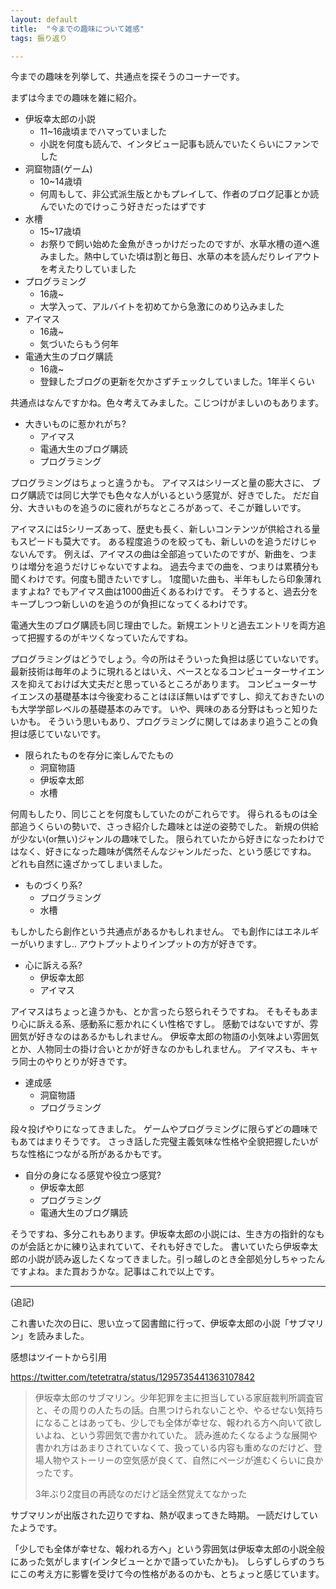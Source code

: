 ```yaml
---
layout: default
title:  "今までの趣味について雑感"
tags: 振り返り

---
```


今までの趣味を列挙して、共通点を探そうのコーナーです。

まずは今までの趣味を雑に紹介。

- 伊坂幸太郎の小説
  - 11~16歳頃までハマっていました
  - 小説を何度も読んで、インタビュー記事も読んでいたくらいにファンでした
- 洞窟物語(ゲーム)
  - 10~14歳頃
  - 何周もして、非公式派生版とかもプレイして、作者のブログ記事とか読んでいたのでけっこう好きだったはずです
- 水槽
  - 15~17歳頃
  - お祭りで飼い始めた金魚がきっかけだったのですが、水草水槽の道へ進みました。熱中していた頃は割と毎日、水草の本を読んだりレイアウトを考えたりしていました
- プログラミング
  - 16歳~
  - 大学入って、アルバイトを初めてから急激にのめり込みました
- アイマス
  - 16歳~
  - 気づいたらもう何年
- 電通大生のブログ購読
  - 16歳~
  - 登録したブログの更新を欠かさずチェックしていました。1年半くらい

共通点はなんですかね。色々考えてみました。こじつけがましいのもあります。

- 大きいものに惹かれがち?
  - アイマス
  - 電通大生のブログ購読
  - プログラミング

プログラミングはちょっと違うかも。
アイマスはシリーズと量の膨大さに、
ブログ購読では同じ大学でも色々な人がいるという感覚が、好きでした。
だだ自分、大きいものを追うのに疲れがちなところがあって、そこが難しいです。

アイマスには5シリーズあって、歴史も長く、新しいコンテンツが供給される量もスピードも莫大です。
ある程度追うのを絞っても、新しいのを追うだけじゃないんです。
例えば、アイマスの曲は全部追っていたのですが、新曲を、つまりは増分を追うだけじゃないですよね。
過去今までの曲を、つまりは累積分も聞くわけです。何度も聞きたいですし。
1度聞いた曲も、半年もしたら印象薄れますよね? でもアイマス曲は1000曲近くあるわけです。
そうすると、過去分をキープしつつ新しいのを追うのが負担になってくるわけです。

電通大生のブログ購読も同じ理由でした。新規エントリと過去エントリを両方追って把握するのがキツくなっていたんですね。

プログラミングはどうでしょう。今の所はそういった負担は感じていないです。
最新技術は毎年のように現れるとはいえ、ベースとなるコンピューターサイエンスを抑えておけば大丈夫だと思っているところがあります。
コンピューターサイエンスの基礎基本は今後変わることはほぼ無いはずですし、抑えておきたいのも大学学部レベルの基礎基本のみです。
いや、興味のある分野はもっと知りたいかも。
そういう思いもあり、プログラミングに関してはあまり追うことの負担は感じていないです。

- 限られたものを存分に楽しんでたもの
  - 洞窟物語
  - 伊坂幸太郎
  - 水槽

何周もしたり、同じことを何度もしていたのがこれらです。
得られるものは全部追うくらいの勢いで、さっき紹介した趣味とは逆の姿勢でした。
新規の供給が少ない(or無い)ジャンルの趣味でした。
限られていたから好きになったわけではなく、好きになった趣味が偶然そんなジャンルだった、という感じですね。
どれも自然に遠ざかってしまいました。

- ものづくり系?
  - プログラミング
  - 水槽

もしかしたら創作という共通点があるかもしれません。
でも創作にはエネルギーがいりますし..
アウトプットよりインプットの方が好きです。

- 心に訴える系?
  - 伊坂幸太郎
  - アイマス

アイマスはちょっと違うかも、とか言ったら怒られそうですね。
そもそもあまり心に訴える系、感動系に惹かれにくい性格ですし。
感動ではないですが、雰囲気が好きなのはあるかもしれません。
伊坂幸太郎の物語の小気味よい雰囲気とか、人物同士の掛け合いとかが好きなのかもしれません。
アイマスも、キャラ同士のやりとりが好きです。

- 達成感
  - 洞窟物語
  - プログラミング

段々投げやりになってきました。
ゲームやプログラミングに限らずどの趣味でもあてはまりそうです。
さっき話した完璧主義気味な性格や全貌把握したいがちな性格につながる所があるかもです。

- 自分の身になる感覚や役立つ感覚?
  - 伊坂幸太郎
  - プログラミング
  - 電通大生のブログ購読

そうですね、多分これもあります。伊坂幸太郎の小説には、生き方の指針的なものが会話とかに練り込まれていて、それも好きでした。
書いていたら伊坂幸太郎の小説が読み返したくなってきました。引っ越しのとき全部処分しちゃったんですよね。また買おうかな。記事はこれで以上です。

---

(追記)

これ書いた次の日に、思い立って図書館に行って、伊坂幸太郎の小説「サブマリン」を読みました。

感想はツイートから引用

https://twitter.com/tetetratra/status/1295735441363107842

> 伊坂幸太郎のサブマリン。少年犯罪を主に担当している家庭裁判所調査官と、その周りの人たちの話。白黒つけられないことや、やるせない気持ちになることはあっても、少しでも全体が幸せな、報われる方へ向いて欲しいよね、という雰囲気で書かれていた。
> 読み進めたくなるような展開や書かれ方はあまりされていなくて、扱っている内容も重めなのだけど、登場人物やストーリーの空気感が良くて、自然にページが進むくらいに良かったです。
>
> 3年ぶり2度目の再読なのだけど話全然覚えてなかった

サブマリンが出版された辺りですね、熱が収まってきた時期。
一読だけしていたようです。

「少しでも全体が幸せな、報われる方へ」という雰囲気は伊坂幸太郎の小説全般にあった気がします(インタビューとかで語っていたかも)。
しらずしらずのうちにこの考え方に影響を受けて今の性格があるのかも、とちょっと感じています。

